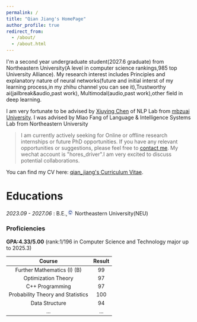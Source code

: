 ```yaml
---
permalink: /
title: "Qian Jiang's HomePage"
author_profile: true
redirect_from: 
  - /about/
  - /about.html
---
```


I'm a second year undergraduate student(2027.6 graduate) from Northeastern University(A level in computer science rankings,985 top University Alliance). My research interest includes Principles and explanatory nature of neural networks(future and 
 initial interst of my learning process,in my zhihu channel you can see it),Trustworthy ai(jailbreak&audio,past work), Multimodal(audio,past work),other field in deep learning.

I am very fortunate to be advised by [Xiuying Chen](https://iriscxy.github.io/) of NLP Lab from [mbzuai University](https://mbzuai.ac.ae/). I was advised by Miao Fang of Language & Intelligence Systems Lab from Northeastern University

> I am currently actively seeking for Online or offline research internships or future PhD opportunities. If you have any relevant opportunities or suggestions, please feel free to [contact me](202316187@stu.neu.edu.cn). My wechat account is "hores_driver".I am very excited to discuss potential collaborations.

You can find my CV here: [qian_jiang's Curriculum Vitae](../assets/cv_English.pdf).


Educations
======
  *2023.09 - 2027.06* : B.E.,<img src='files/NEU.png' style='width: 1.2em;'> Northeastern University(NEU)

### Proficiencies
      
  **GPA:4.33/5.00** (rank:1/196 in Computer Science and Technology major up to 2025.3)

  |Course|Result|
  |:---:|:---:|
  |Further Mathematics (I) (B)|99|
  |Optimization Theory|97|
  |C++ Programming|97|
  |Probability Theory and Statistics|100|
  |Data Structure|94|
  |...|...|

